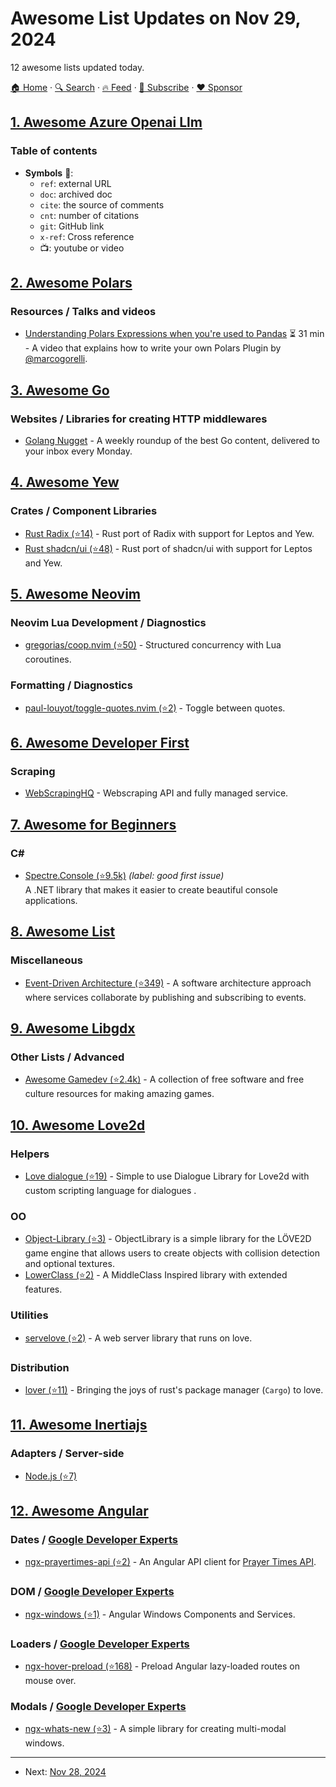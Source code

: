 # Awesome List Updates on Nov 29, 2024

12 awesome lists updated today.

[🏠 Home](/README.md) · [🔍 Search](https://www.trackawesomelist.com/search/) · [🔥 Feed](https://www.trackawesomelist.com/rss.xml) · [📮 Subscribe](https://trackawesomelist.us17.list-manage.com/subscribe?u=d2f0117aa829c83a63ec63c2f&id=36a103854c) · [❤️  Sponsor](https://github.com/sponsors/theowenyoung)



## [1. Awesome Azure Openai Llm](/content/kimtth/awesome-azure-openai-llm/README.md)

### Table of contents

*   **Symbols** 🔑:
    *   `ref`: external URL
    *   `doc`: archived doc
    *   `cite`: the source of comments
    *   `cnt`: number of citations
    *   `git`: GitHub link
    *   `x-ref`: Cross reference
    *   📺: youtube or video

## [2. Awesome Polars](/content/ddotta/awesome-polars/README.md)

### Resources / Talks and videos

*   [Understanding Polars Expressions when you're used to Pandas](https://www.youtube.com/watch?v=8Ex93IG37VI) ⏳ 31 min - A video that explains how to write your own Polars Plugin by [@marcogorelli](https://github.com/marcogorelli).

## [3. Awesome Go](/content/avelino/awesome-go/README.md)

### Websites / Libraries for creating HTTP middlewares

*   [Golang Nugget](https://golangnugget.com) - A weekly roundup of the best Go content, delivered to your inbox every Monday.

## [4. Awesome Yew](/content/jetli/awesome-yew/README.md)

### Crates / Component Libraries

*   [Rust Radix (⭐14)](https://github.com/RustForWeb/radix) - Rust port of Radix with support for Leptos and Yew.
*   [Rust shadcn/ui (⭐48)](https://github.com/RustForWeb/shadcn-ui) - Rust port of shadcn/ui with support for Leptos and Yew.

## [5. Awesome Neovim](/content/rockerBOO/awesome-neovim/README.md)

### Neovim Lua Development / Diagnostics

*   [gregorias/coop.nvim (⭐50)](https://github.com/gregorias/coop.nvim) - Structured concurrency with Lua coroutines.

### Formatting / Diagnostics

*   [paul-louyot/toggle-quotes.nvim (⭐2)](https://github.com/paul-louyot/toggle-quotes.nvim) - Toggle between quotes.

## [6. Awesome Developer First](/content/agamm/awesome-developer-first/README.md)

### Scraping

*   [WebScrapingHQ](https://www.webscrapinghq.com/) - Webscraping API and fully managed service.

## [7. Awesome for Beginners](/content/MunGell/awesome-for-beginners/README.md)

### C#

*   [Spectre.Console (⭐9.5k)](https://github.com/spectreconsole/spectre.console) *(label: good first issue)* <br> A .NET library that makes it easier to create beautiful console applications.

## [8. Awesome List](/content/sindresorhus/awesome/README.md)

### Miscellaneous

*   [Event-Driven Architecture (⭐349)](https://github.com/lutzh/awesome-event-driven-architecture#readme) - A software architecture approach where services collaborate by publishing and subscribing to events.

## [9. Awesome Libgdx](/content/rafaskb/awesome-libgdx/README.md)

### Other Lists / Advanced

*   [Awesome Gamedev (⭐2.4k)](https://github.com/Calinou/awesome-gamedev) - A collection of free software and free culture resources for making amazing games.

## [10. Awesome Love2d](/content/love2d-community/awesome-love2d/README.md)

### Helpers

*   [Love dialogue (⭐19)](https://github.com/Miisan-png/Love-Dialogue) - Simple to use Dialogue Library for Love2d with custom scripting language for dialogues .

### OO

*   [Object-Library (⭐3)](https://github.com/Virus01Official/Object-Library) - ObjectLibrary is a simple library for the LÖVE2D game engine that allows users to create objects with collision detection and optional textures.
*   [LowerClass (⭐2)](https://github.com/DevonPalma/LowerClass) - A MiddleClass Inspired library with extended features.

### Utilities

*   [servelove (⭐2)](https://github.com/YellowButShort/servelove/) - A web server library that runs on love.

### Distribution

*   [lover (⭐11)](https://github.com/Wolfyxon/lover) - Bringing the joys of rust's package manager (`Cargo`) to love.

## [11. Awesome Inertiajs](/content/innocenzi/awesome-inertiajs/README.md)

### Adapters / Server-side

*   [Node.js (⭐7)](https://github.com/haikyuu/inertia-node-adapter)

## [12. Awesome Angular](/content/PatrickJS/awesome-angular/README.md)

### Dates / [Google Developer Experts](https://developers.google.com/experts/all/technology/web-technologies)

*   [ngx-prayertimes-api (⭐2)](https://github.com/WurshaApps/ngx-prayertimes-api) - An Angular API client for [Prayer Times API](https://aladhan.com/prayer-times-api).

### DOM / [Google Developer Experts](https://developers.google.com/experts/all/technology/web-technologies)

*   [ngx-windows (⭐1)](https://github.com/mateuszbilicz/ngx-windows) - Angular Windows Components and Services.

### Loaders / [Google Developer Experts](https://developers.google.com/experts/all/technology/web-technologies)

*   [ngx-hover-preload (⭐168)](https://github.com/mgechev/ngx-hover-preload) - Preload Angular lazy-loaded routes on mouse over.

### Modals / [Google Developer Experts](https://developers.google.com/experts/all/technology/web-technologies)

*   [ngx-whats-new (⭐3)](https://github.com/4gray/ngx-whats-new) - A simple library for creating multi-modal windows.

---

- Next: [Nov 28, 2024](/content/2024/11/28/README.md)